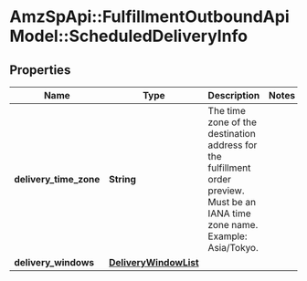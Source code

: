 # AmzSpApi::FulfillmentOutboundApiModel::ScheduledDeliveryInfo

## Properties
Name | Type | Description | Notes
------------ | ------------- | ------------- | -------------
**delivery_time_zone** | **String** | The time zone of the destination address for the fulfillment order preview. Must be an IANA time zone name. Example: Asia/Tokyo. | 
**delivery_windows** | [**DeliveryWindowList**](DeliveryWindowList.md) |  | 

